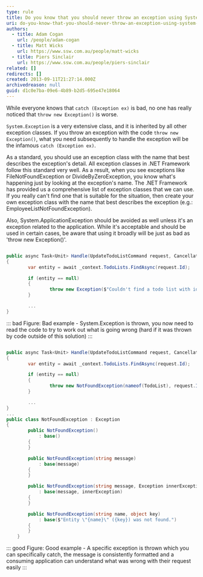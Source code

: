 ```yaml
---
type: rule
title: Do you know that you should never throw an exception using System.Exception?
uri: do-you-know-that-you-should-never-throw-an-exception-using-system-exception
authors:
  - title: Adam Cogan
    url: /people/adam-cogan
  - title: Matt Wicks
    url: https://www.ssw.com.au/people/matt-wicks
  - title: Piers Sinclair
    url: https://www.ssw.com.au/people/piers-sinclair
related: []
redirects: []
created: 2013-09-11T21:27:14.000Z
archivedreason: null
guid: d1c0e7ba-09e6-4b89-b2d5-695e47e18064
---
```


While everyone knows that `catch (Exception ex)` is bad, no one has really noticed that `throw new Exception()` is worse.

`System.Exception` is a very extensive class, and it is inherited by all other exception classes. If you throw an exception with the code `throw new Exception()`, what you need subsequently to handle the exception will be the infamous `catch (Exception ex)`.

<!--endintro-->

As a standard, you should use an exception class with the name that best describes the exception's detail. All exception classes in .NET Framework follow this standard very well. As a result, when you see exceptions like FileNotFoundException or DivideByZeroException, you know what's happening just by looking at the exception's name. The .NET Framework has provided us a comprehensive list of exception classes that we can use. If you really can't find one that is suitable for the situation, then create your own exception class with the name that best describes the exception (e.g.: EmployeeListNotFoundException).

Also, System.ApplicationException should be avoided as well unless it's an exception related to the application. While it's acceptable and should be used in certain cases, be aware that using it broadly will be just as bad as 'throw new Exception()'.

``` cs

public async Task<Unit> Handle(UpdateTodoListCommand request, CancellationToken cancellationToken)
{
        var entity = await _context.TodoLists.FindAsync(request.Id);

        if (entity == null)
        {
                throw new Exception($"Couldn't find a todo list with id: {request.Id}");
        }

        ...
}
```
::: bad
Figure: Bad example - System.Exception is thrown, you now need to read the code to try to work out what is going wrong (hard if it was thrown by code outside of this solution)
:::

``` cs

public async Task<Unit> Handle(UpdateTodoListCommand request, CancellationToken cancellationToken)
{
        var entity = await _context.TodoLists.FindAsync(request.Id);

        if (entity == null)
        {
                throw new NotFoundException(nameof(TodoList), request.Id);
        }

        ...
}
...
public class NotFoundException : Exception
{
        public NotFoundException()
            : base()
        {
        }

        public NotFoundException(string message)
            : base(message)
        {
        }

        public NotFoundException(string message, Exception innerException)
            : base(message, innerException)
        {
        }

        public NotFoundException(string name, object key)
            : base($"Entity \"{name}\" ({key}) was not found.")
        {
        }
    }
```
::: good
Figure: Good example - A specific exception is thrown which you can specifically catch, the message is consistently formatted and a consuming application can understand what was wrong with their request easily
:::